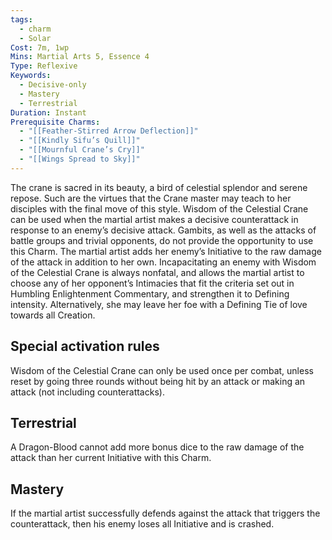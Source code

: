 ```yaml
---
tags:
  - charm
  - Solar
Cost: 7m, 1wp
Mins: Martial Arts 5, Essence 4
Type: Reflexive
Keywords:
  - Decisive-only
  - Mastery
  - Terrestrial
Duration: Instant
Prerequisite Charms:
  - "[[Feather-Stirred Arrow Deflection]]"
  - "[[Kindly Sifu’s Quill]]"
  - "[[Mournful Crane’s Cry]]"
  - "[[Wings Spread to Sky]]"
---
```

The crane is sacred in its beauty, a bird of celestial splendor and serene repose. Such are the virtues that the Crane master may teach to her disciples with the final move of this style. Wisdom of the Celestial Crane can be used when the martial artist makes a decisive counterattack in response to an enemy’s decisive attack. Gambits, as well as the attacks of battle groups and trivial opponents, do not provide the opportunity to use this Charm. The martial artist adds her enemy’s Initiative to the raw damage of the attack in addition to her own. Incapacitating an enemy with Wisdom of the Celestial Crane is always nonfatal, and allows the martial artist to choose any of her opponent’s Intimacies that fit the criteria set out in Humbling Enlightenment Commentary, and strengthen it to Defining intensity. Alternatively, she may leave her foe with a Defining Tie of love towards all Creation. 

## Special activation rules

Wisdom of the Celestial Crane can only be used once per combat, unless reset by going three rounds without being hit by an attack or making an attack (not including counterattacks). 

## Terrestrial

A Dragon-Blood cannot add more bonus dice to the raw damage of the attack than her current Initiative with this Charm. 

## Mastery

If the martial artist successfully defends against the attack that triggers the counterattack, then his enemy loses all Initiative and is crashed. 